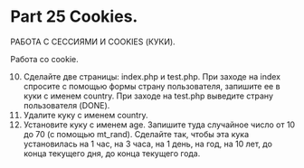 ﻿# Part 25 Cookies.

РАБОТА С СЕССИЯМИ И COOKIES (КУКИ).

Работа со cookie.

10. Сделайте две страницы: index.php и test.php. При заходе на index спросите с помощью формы страну пользователя, запишите ее в куки с именем country. При заходе на test.php выведите страну 
	пользователя (DONE).
11. Удалите куку с именем country.
12. Установите куку с именем age. Запишите туда случайное число от 10 до 70 (с помощью mt_rand). Сделайте так, чтобы эта кука установилась на 1 час, на 3 часа, на 1 день, на год, на 10 лет, 
	до конца текущего дня, до конца текущего года.

